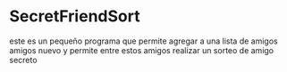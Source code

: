 # SecretFriendSort
este es un pequeño programa que permite agregar a una lista de amigos amigos nuevo y permite entre estos amigos realizar un sorteo de amigo secreto
